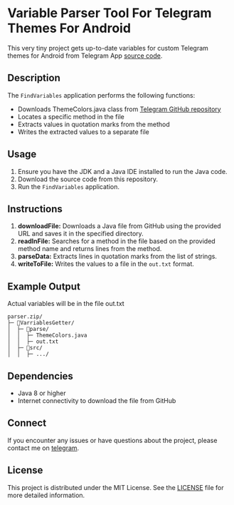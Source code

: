 # Variable Parser Tool For Telegram Themes For Android

This very tiny project gets up-to-date variables for custom Telegram themes for Android from Telegram App
[source code](https://github.com/DrKLO/Telegram).

## Description

The `FindVariables` application performs the following functions:

- Downloads ThemeColors.java class from [Telegram GitHub repository](https://github.com/DrKLO/Telegram)
- Locates a specific method in the file
- Extracts values in quotation marks from the method
- Writes the extracted values to a separate file

## Usage

1. Ensure you have the JDK and a Java IDE installed to run the Java code.
2. Download the source code from this repository.
3. Run the `FindVariables` application.

## Instructions

1. **downloadFile:** Downloads a Java file from GitHub using the provided URL and saves it in the specified directory.
2. **readInFile:** Searches for a method in the file based on the provided method name and returns lines from the
   method.
3. **parseData:** Extracts lines in quotation marks from the list of strings.
4. **writeToFile:** Writes the values to a file in the `out.txt` format.

## Example Output

Actual variables will be in the file out.txt

```
parser.zip/ 
├─ 📁VarriablesGetter/ 
│  ├─ 📁parse/ 
│  │  ├─ ThemeColors.java
│  │  ├─ out.txt
│  ├─ 📁src/
│  │  ├─ .../

```

## Dependencies

- Java 8 or higher
- Internet connectivity to download the file from GitHub

## Connect

If you encounter any issues or have questions about the project, please contact me on [telegram]().

## License

This project is distributed under the MIT License. See the [LICENSE](./LICENSE) file for more detailed information.
